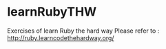 learnRubyTHW
============

Exercises of learn Ruby the hard way
Please refer to : http://ruby.learncodethehardway.org/
